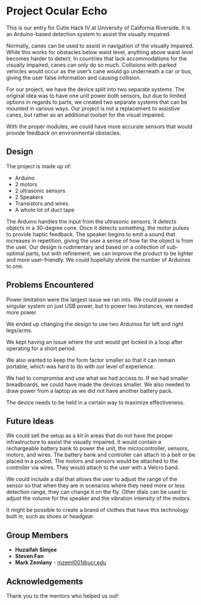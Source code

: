 

# Project Ocular Echo
This is our entry for Cutie Hack IV at University of California Riverside. 
It is an Arduino-based detection system to assist the visually impaired. 

Normally, canes can be used to assist in navigation of the visually impaired.
While this works for obstacles below waist level, anything above waist level becomes harder to detect.
In countries that lack accommodations for the visually impaired, canes can only do so much. 
Collisions with parked vehicles would occur as the user’s cane would go underneath a car or bus, giving the user false information and causing collision.

For our project, we have the device split into two separate systems. The original idea was to have one unit power both sensors, but due to limited options in regards to parts, we created two separate systems that can be mounted in various ways. Our project is not a replacement to assistive canes, but rather as an additional toolset for the visual impaired. 

With the proper modules, we could have more accurate sensors that would provide feedback on environmental obstacles. 

## Design

The project is made up of:
* Arduino
* 2 motors
* 2 ultrasonic sensors
* 2 Speakers
* Transistors and wires
* A whole lot of duct tape

The Arduino handles the input from the ultrasonic sensors. It detects objects in a 30-degree cone. Once it detects something, the motor pulses to provide haptic feedback. 
The speaker begins to emit a sound that increases in repetition, giving the user a sense of how far the object is from the user. 
Our design is rudimentary and based on a collection of sub-optimal parts, but with refinement, we can improve the product to be lighter and more user-friendly. We could hopefully shrink the number of Arduinos to one. 

## Problems Encountered
Power limitation were the largest issue we ran into. We could power a singular system on just USB power, but to power two instances, we needed more power.

We ended up changing the design to use two Arduinos for left and right legs/arms.

We kept having an issue where the unit would get locked in a loop after operating for a short period. 

We also wanted to keep the form factor smaller so that it can remain portable, which was hard to do with our level of experience. 

We had to compromise and use what we had access to. If we had smaller breadboards, we could have made the devices smaller. We also needed to draw power from a laptop as we did not have another battery pack.

The device needs to be held in a certain way to maximize effectiveness.

## Future Ideas
We could sell the setup as a kit in areas that do not have the proper infrastructure to assist the visually impaired. It would contain a rechargeable battery bank to power the unit, the microcontroller, sensors, motors, and wires. The battery bank and controller can attach to a belt or be placed in a pocket. The motors and sensors would be attached to the controller via wires. They would attach to the user with a Velcro band. 

We could include a dial that allows the user to adjust the range of the sensor so that when they are in scenarios where they need more or less detection range, they can change it on the fly. Other dials can be used to adjust the volume for the speaker and the vibration intensity of the motors. 

It might be possible to create a brand of clothes that have this technology built in, such as shoes or headgear.

## Group Members
* **Huzaifah Simjee** 
* **Steven Fan**
* **Mark Zemlany** -  mzeml001@ucr.edu

## Acknowledgements

Thank you to the mentors who helped us out!


